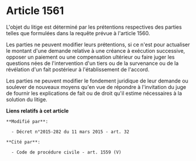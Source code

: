 # Article 1561

L'objet du litige est déterminé par les prétentions respectives des parties telles que formulées dans la requête prévue    à
l'article 1560. 

Les parties ne peuvent modifier leurs prétentions, si ce n'est pour actualiser le montant d'une demande relative à une
créance à exécution successive, opposer un paiement ou une compensation ultérieur ou faire juger les questions nées de
l'intervention d'un tiers ou de la survenance ou de la révélation d'un fait postérieur à l'établissement de l'accord. 

Les parties ne peuvent modifier le fondement juridique de leur demande ou soulever de nouveaux moyens qu'en vue de répondre à
l'invitation du juge de fournir les explications de fait ou de droit qu'il estime nécessaires à la solution du litige.

**Liens relatifs à cet article**

	**Modifié par**:

	  - Décret n°2015-282 du 11 mars 2015 - art. 32

	**Cité par**:

	  - Code de procédure civile - art. 1559 (V)
